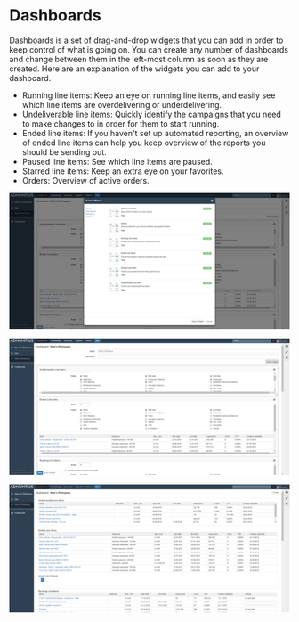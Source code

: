 # Dashboards

Dashboards is a set of drag-and-drop widgets that you can add in order to keep control of what is going on. You can create any number of dashboards and change between them in the left-most column as soon as they are created. Here are an explanation of the widgets you can add to your dashboard.

* Running line items: Keep an eye on running line items, and easily see which line items are overdelivering or underdelivering. 
* Undeliverable line items: Quickly identify the campaigns that you need to make changes to in order for them to start running. 
* Ended line items: If you haven't set up automated reporting, an overview of ended line items can help you keep overview of the reports you should be sending out.
* Paused line items: See which line items are paused. 
* Starred line items: Keep an extra eye on your favorites.
* Orders: Overview of active orders.

![Dashboard: choosing widgets for your dashboard](../../.gitbook/assets/201811-dashboards-widgets.png)

![Dashboard: configuring the numbers you want to see, the size of each widget, and the order](../../.gitbook/assets/201811-dashboards-widgets-config.png)

![Example dashboard](../../.gitbook/assets/201811-dashboards.png)

